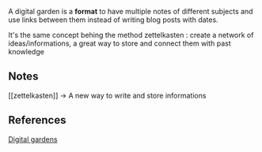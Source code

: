 A digital garden is a **format** to have multiple notes of different subjects and use links between them instead of writing blog posts with dates. 

It's the same concept behing the method zettelkasten : create a network of ideas/informations, a great way to store and connect them with past knowledge

## Notes

[[zettelkasten]] -> A new way to write and store informations

## References

[Digital gardens](https://schof.co/digital-garden/)